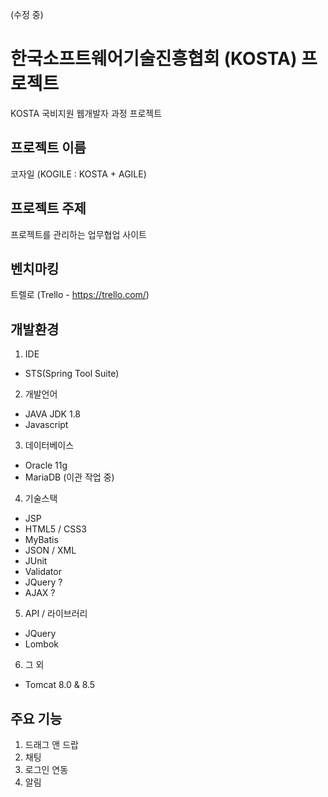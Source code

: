 (수정 중)

# 한국소프트웨어기술진흥협회 (KOSTA) 프로젝트
KOSTA 국비지원 웹개발자 과정 프로젝트

## 프로젝트 이름
코자일 (KOGILE : KOSTA + AGILE)

## 프로젝트 주제
프로젝트를 관리하는 업무협업 사이트

## 벤치마킹
트렐로 (Trello - https://trello.com/)

## 개발환경
1. IDE
  - STS(Spring Tool Suite)
2. 개발언어
  - JAVA JDK 1.8
  - Javascript
3. 데이터베이스
  - Oracle 11g
  - MariaDB (이관 작업 중)
4. 기술스택
  - JSP
  - HTML5 / CSS3
  - MyBatis
  - JSON / XML
  - JUnit
  - Validator
  - JQuery ?
  - AJAX ?
5. API / 라이브러리
  - JQuery
  - Lombok
6. 그 외
  - Tomcat 8.0 & 8.5

## 주요 기능
1. 드래그 앤 드랍
2. 채팅
3. 로그인 연동
4. 알림
